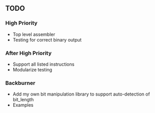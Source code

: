 ## TODO

### High Priority

* Top level assembler
* Testing for correct binary output

### After High Priority

* Support all listed instructions
* Modularize testing

### Backburner

* Add my own bit manipulation library to support auto-detection of bit_length
* Examples

